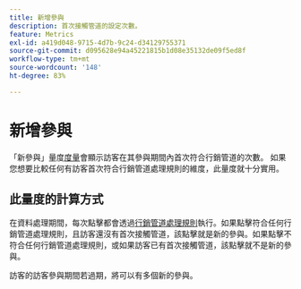 ```yaml
---
title: 新增參與
description: 首次接觸管道的設定次數。
feature: Metrics
exl-id: a419d048-9715-4d7b-9c24-d34129755371
source-git-commit: d095628e94a45221815b1d08e35132de09f5ed8f
workflow-type: tm+mt
source-wordcount: '148'
ht-degree: 83%

---
```


# 新增參與

「新參與」量度[度量](overview.md)會顯示訪客在其參與期間內首次符合行銷管道的次數。 如果您想要比較任何有訪客首次符合行銷管道處理規則的維度，此量度就十分實用。

## 此量度的計算方式

在資料處理期間，每次點擊都會透過[行銷管道處理規則](/help/admin/admin/c-manage-report-suites/c-edit-report-suites/marketing-channels/c-rules.md)執行。如果點擊符合任何行銷管道處理規則，且訪客還沒有首次接觸管道，該點擊就是新的參與。如果點擊不符合任何行銷管道處理規則，或如果訪客已有首次接觸管道，該點擊就不是新的參與。

訪客的訪客參與期間若過期，將可以有多個新的參與。

